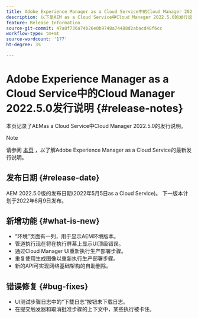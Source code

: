```yaml
---
title: Adobe Experience Manager as a Cloud Service中的Cloud Manager 2022.5.0发行说明
description: 以下是AEM as a Cloud Service中Cloud Manager 2022.5.0的发行说明。
feature: Release Information
source-git-commit: 47a8f736a74b26e0b9748a74488d2abacd48f6cc
workflow-type: tm+mt
source-wordcount: '177'
ht-degree: 3%

---
```



# Adobe Experience Manager as a Cloud Service中的Cloud Manager 2022.5.0发行说明 {#release-notes}

本页记录了AEMas a Cloud Service中Cloud Manager 2022.5.0的发行说明。

>[!NOTE]
>
>请参阅 [本页](/help/release-notes/release-notes-cloud/release-notes-current.md) ，以了解Adobe Experience Manager as a Cloud Service的最新发行说明。

## 发布日期 {#release-date}

AEM 2022.5.0版的发布日期(2022年5月5日as a Cloud Service)。 下一版本计划于2022年6月9日发布。

## 新增功能 {#what-is-new}

* “环境”页面有一列，用于显示AEM环境版本。
* 管道执行现在将在执行屏幕上显示UI顶级错误。
* 通过Cloud Manager UI重新执行生产部署步骤。
* 重复使用生成图像以重新执行生产部署步骤。
* 新的API可实现网络基础架构的自助删除。

## 错误修复 {#bug-fixes}

* UI测试步骤日志中的“下载日志”按钮未下载日志。
* 在提交触发器和取消批准步骤的上下文中，某些执行被卡住。
